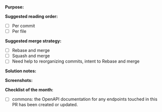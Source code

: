 **Purpose:**
<!-- Why do we need this? -->

**Suggested reading order:**

- [ ] Per commit
- [ ] Per file

**Suggested merge strategy:**

- [ ] Rebase and merge
- [ ] Squash and merge
- [ ] Need help to reorganizing commits, intent to Rebase and merge

**Solution notes:**
<!-- How do we solve it? Any caveats? -->

**Screenshots:**
<!-- For any visual changes. -->

**Checklist of the month:**

- [ ] commons: the OpenAPI documentation for any endpoints touched in this PR has been created or updated.
